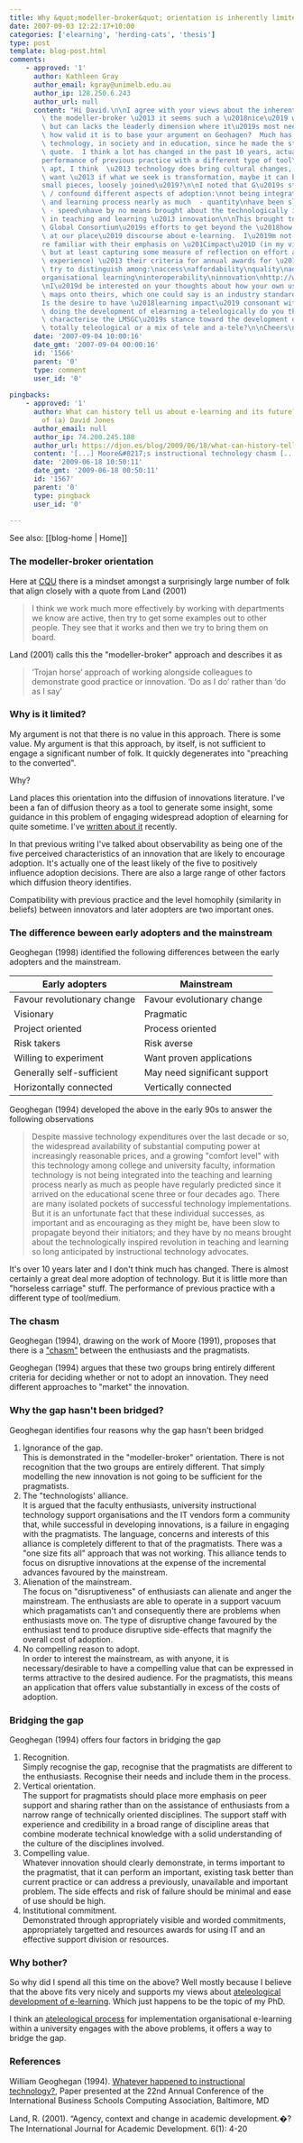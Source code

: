 ```yaml
---
title: Why &quot;modeller-broker&quot; orientation is inherently limited - bridging the gap
date: 2007-09-03 12:22:17+10:00
categories: ['elearning', 'herding-cats', 'thesis']
type: post
template: blog-post.html
comments:
    - approved: '1'
      author: Kathleen Gray
      author_email: kgray@unimelb.edu.au
      author_ip: 128.250.6.243
      author_url: null
      content: "Hi David.\n\nI agree with your views about the inherent limitations of\
        \ the modeller-broker \u2013 it seems such a \u2018nice\u2019 way to do things,\
        \ but can lacks the leaderly dimension where it\u2019s most needed.\n\nI wonder\
        \ how valid it is to base your argument on Geohagen?  Much has happened with web\
        \ technology, in society and in education, since he made the statements that you\
        \ quote.  I think a lot has changed in the past 10 years, actually.\n\nAnd \u201C\
        performance of previous practice with a different type of tool\u201D is not exactly\
        \ apt, I think  \u2013 technology does bring cultural changes, some of which we\
        \ want \u2013 if what we seek is transformation, maybe it can be rendered in \u2018\
        small pieces, loosely joined\u2019?\n\nI noted that G\u2019s statements mingle\
        \ / confound different aspects of adoption:\nnot being integrated into the teaching\
        \ and learning process nearly as much  - quantity\nhave been slow to propagate\
        \ - speed\nhave by no means brought about the technologically inspired revolution\
        \ in teaching and learning \u2013 innovation\n\nThis brought to my mind the LMS\
        \ Global Consortium\u2019s efforts to get beyond the \u2018how we made it work\
        \ at our place\u2019 discourse about e-learning.  I\u2019m not sure if you\u2019\
        re familiar with their emphasis on \u201Cimpact\u201D (in my view a loaded term,\
        \ but at least capturing some measure of reflection on effort and learning from\
        \ experience) \u2013 their criteria for annual awards for \u2018learning impact\u2019\
        \ try to distinguish among:\naccess\naffordability\nquality\nadoption\naccountability\n\
        organisational learning\ninteroperability\ninnovation\nhttp://www.imsglobal.org/learningimpact2007/li2007reportExecutive.pdf\n\
        \nI\u2019d be interested on your thoughts about how your own usage of these terms\
        \ maps onto theirs, which one could say is an industry standard of usage...\n\n\
        Is the desire to have \u2018learning impact\u2019 consonant with supporting /\
        \ doing the development of elearning a-teleologically do you think?\n\nWould you\
        \ characterise the LMSGC\u2019s stance toward the development of elearning as\
        \ totally teleological or a mix of tele and a-tele?\n\nCheers\nKathleen"
      date: '2007-09-04 10:00:16'
      date_gmt: '2007-09-04 00:00:16'
      id: '1566'
      parent: '0'
      type: comment
      user_id: '0'
    
pingbacks:
    - approved: '1'
      author: What can history tell us about e-learning and its future? &laquo; The Weblog
        of (a) David Jones
      author_email: null
      author_ip: 74.200.245.188
      author_url: https://djon.es/blog/2009/06/18/what-can-history-tell-us-about-e-learning-and-its-future/
      content: '[...] Moore&#8217;s instructional technology chasm [...]'
      date: '2009-06-18 10:50:11'
      date_gmt: '2009-06-18 00:50:11'
      id: '1567'
      parent: '0'
      type: pingback
      user_id: '0'
    
---
```


See also: [[blog-home | Home]]

### The modeller-broker orientation

Here at [CQU](http://www.cqu.edu.au/) there is a mindset amongst a surprisingly large number of folk that align closely with a quote from Land (2001)

> I think we work much more effectively by working with departments we know are active, then try to get some examples out to other people. They see that it works and then we try to bring them on board.

Land (2001) calls this the "modeller-broker" approach and describes it as

> ‘Trojan horse’ approach of working alongside colleagues to demonstrate good practice or innovation. ‘Do as I do’ rather than ‘do as I say’

### Why is it limited?

My argument is not that there is no value in this approach. There is some value. My argument is that this approach, by itself, is not sufficient to engage a significant number of folk. It quickly degenerates into "preaching to the converted".

Why?

Land places this orientation into the diffusion of innovations literature. I've been a fan of diffusion theory as a tool to generate some insight, some guidance in this problem of engaging widespread adoption of elearning for quite sometime. I've [written about it](http://cq-pan.cqu.edu.au/david-jones/blog/?p=130) recently.

In that previous writing I've talked about observability as being one of the five perceived characteristics of an innovation that are likely to encourage adoption. It's actually one of the least likely of the five to positively influence adoption decisions. There are also a large range of other factors which diffusion theory identifies.

Compatibility with previous practice and the level homophily (similarity in beliefs) between innovators and later adopters are two important ones.

### The difference beween early adopters and the mainstream

Geoghegan (1998) identified the following differences between the early adopters and the mainstream.

|   Early adopters   |   Mainstream   |
| --- | --- |
| Favour revolutionary change | Favour evolutionary change |
| Visionary | Pragmatic |
| Project oriented | Process oriented |
| Risk takers | Risk averse |
| Willing to experiment | Want proven applications |
| Generally self-sufficient | May need significant support |
| Horizontally connected | Vertically connected |

Geoghegan (1994) developed the above in the early 90s to answer the following observations

> Despite massive technology expenditures over the last decade or so, the widespread availability of substantial computing power at increasingly reasonable prices, and a growing "comfort level" with this technology among college and university faculty, information technology is not being integrated into the teaching and learning process nearly as much as people have regularly predicted since it arrived on the educational scene three or four decades ago. There are many isolated pockets of successful technology implementations. But it is an unfortunate fact that these individual successes, as important and as encouraging as they might be, have been slow to propagate beyond their initiators; and they have by no means brought about the technologically inspired revolution in teaching and learning so long anticipated by instructional technology advocates.

It's over 10 years later and I don't think much has changed. There is almost certainly a great deal more adoption of technology. But it is little more than "horseless carriage" stuff. The performance of previous practice with a different type of tool/medium.

### The chasm

Geoghegan (1994), drawing on the work of Moore (1991), proposes that there is a ["chasm"](http://en.wikipedia.org/wiki/Crossing_the_Chasm) between the enthusiasts and the pragmatists.

Geoghegan (1994) argues that these two groups bring entirely different criteria for deciding whether or not to adopt an innovation. They need different approaches to "market" the innovation.

### Why the gap hasn't been bridged?

Geoghegan identifies four reasons why the gap hasn't been bridged

1. Ignorance of the gap.  
    This is demonstrated in the "modeller-broker" orientation. There is not recognition that the two groups are entirely different. That simply modelling the new innovation is not going to be sufficient for the pragmatists.
2. The "technologists' alliance.  
    It is argued that the faculty enthusiasts, university instructional technology support organisations and the IT vendors form a community that, while successful in developing innovations, is a failure in engaging with the pragmatists. The language, concerns and interests of this alliance is completely different to that of the pragmatists. There was a "one size fits all" approach that was not working. This alliance tends to focus on disruptive innovations at the expense of the incremental advances favoured by the mainstream.
3. Alienation of the mainstream.  
    The focus on "disruptiveness" of enthusiasts can alienate and anger the mainstream. The enthusiasts are able to operate in a support vacuum which pragamatists can't and consequently there are problems when enthusiasts move on. The type of disruptive change favoured by the enthusiast tend to produce disruptive side-effects that magnify the overall cost of adoption.
4. No compelling reason to adopt.  
    In order to interest the mainstream, as with anyone, it is necessary/desirable to have a compelling value that can be expressed in terms attractive to the desired audience. For the pragmatists, this means an application that offers value substantially in excess of the costs of adoption.

### Bridging the gap

Geoghegan (1994) offers four factors in bridging the gap

1. Recognition.  
    Simply recognise the gap, recognise that the pragmatists are different to the enthusiasts. Recognise their needs and include them in the process.
2. Vertical orientation.  
    The support for pragmatists should place more emphasis on peer support and sharing rather than on the assistance of enthusiasts from a narrow range of technically oriented disciplines. The support staff with experience and credibility in a broad range of discipline areas that combine moderate technical knowledge with a solid understanding of the culture of the disciplines involved.
3. Compelling value.  
    Whatever innovation should clearly demonstrate, in terms important to the pragmatist, that it can perform an important, existing task better than current practice or can address a previously, unavailable and important problem. The side effects and risk of failure should be minimal and ease of use should be high.
4. Institutional commitment.  
    Demonstrated through appropriately visible and worded commitments, appropriately targetted and resources awards for using IT and an effective support division or resources.

### Why bother?

So why did I spend all this time on the above? Well mostly because I believe that the above fits very nicely and supports my views about [ateleological development of e-learning](http://cq-pan.cqu.edu.au/david-jones/blog/?p=126). Which just happens to be the topic of my PhD.

I think an [ateleological process](http://cq-pan.cqu.edu.au/david-jones/blog/?p=107) for implementation organisational e-learning within a university engages with the above problems, it offers a way to bridge the gap.

### References

William Geoghegan (1994). [Whatever happened to instructional technology?](http://eprints.ecs.soton.ac.uk/10144/), Paper presented at the 22nd Annual Conference of the International Business Schools Computing Association, Baltimore, MD

Land, R. (2001). “Agency, context and change in academic development.�? The International Journal for Academic Development. 6(1): 4-20
